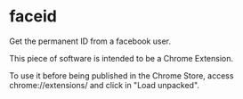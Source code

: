 # faceid
Get the permanent ID from a facebook user.

This piece of software is intended to be a Chrome Extension.

To use it before being published in the Chrome Store, access chrome://extensions/ and click in "Load unpacked".
